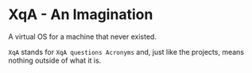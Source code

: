 # XqA - An Imagination

A virtual OS for a machine that never existed.

`XqA` stands for `XqA questions Acronyms` and, just like the projects, means nothing outside of what it is.